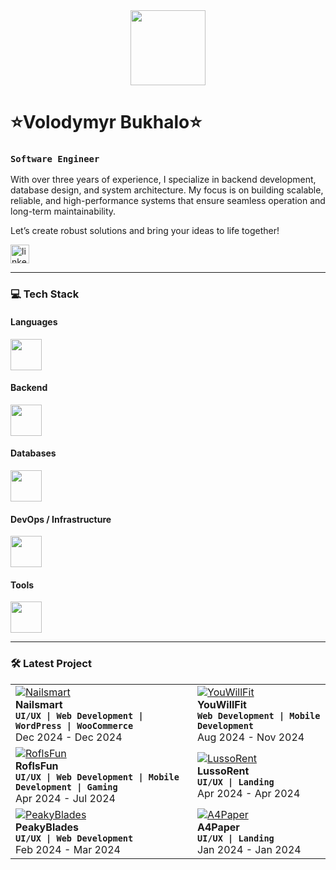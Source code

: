 <div align="center">
  <a href="https://exleven.com" target="_blank" title="My portfolio site">
    <img height="120" src="https://dl.dropboxusercontent.com/scl/fi/4pp75xqer2vexqr8ikwaq/backkground.png?rlkey=y3fqmzxq56iad800i7otvqbke&st=z28z4bdc&dl=0"  />
  </a>
</div>

# ⭐️Volodymyr Bukhalo⭐️

### **`Software Engineer`**

With over three years of experience, I specialize in backend development, database design, and system architecture. My focus is on building scalable, reliable, and high-performance systems that ensure seamless operation and long-term maintainability.

Let’s create robust solutions and bring your ideas to life together!

  <div align="left">
    <a href="https://www.linkedin.com/in/volodymyr-bukhalo/" target="_blank">
        <img src="https://img.shields.io/static/v1?message=LinkedIn&logo=linkedin&label=&color=0077B5&logoColor=white&labelColor=&style=for-the-badge&labelColor=CE4630" height="30" alt="linkedin logo"/></a>
  </div>


---

### 💻 Tech Stack

#### Languages
<img src="https://skillicons.dev/icons?i=js,ts,bash" height="50" />

#### Backend
<img src="https://skillicons.dev/icons?i=nodejs,nestjs,express,graphql" height="50" />

#### Databases
<img src="https://skillicons.dev/icons?i=postgres,mysql,mongodb,sqlite,redis" height="50" />

#### DevOps / Infrastructure
<img src="https://skillicons.dev/icons?i=docker,kubernetes,nginx,aws,gcp,azure,cloudflare" height="50" />

#### Tools
<img src="https://skillicons.dev/icons?i=git,github,vscode,postman" height="50" />

---

### 🛠️ Latest Project

<div align="left">
  <table>
<tr>
  <td align="left">
      <a href="https://www.behance.net/Exleven" target="_blank">
    <img src="https://dl.dropboxusercontent.com/scl/fi/gsp7w14baopoel9iz4oev/NailsMart.png?rlkey=qow25gete5uxz83ejqim7xhq9&st=hqrz0o1b&dl=0" alt="Nailsmart" max-height="100%">
  </a>
    <div><strong>Nailsmart</strong></div>
    <div><strong><code>UI/UX | Web Development | WordPress | WooCommerce</code></strong></div>
    <div>Dec 2024 - Dec 2024</div>
  </td>
  <td align="left">
      <a href="https://www.behance.net/Exleven" target="_blank">
    <img src="https://dl.dropboxusercontent.com/scl/fi/2y8xv7s9jdqxqaj02f78u/YouWillFit.png?rlkey=sy4ofukscyrxzpkiodpqv633f&st=b2hryg2l&dl=0" alt="YouWillFit" max-width="100%"></a>
    <div><strong>YouWillFit</strong></div>
    <div><strong><code>Web Development | Mobile Development</code></strong></div>
    <div>Aug 2024 - Nov 2024</div>
  </td>
</tr>
<tr>
  <td align="left">
      <a href="https://www.behance.net/Exleven" target="_blank">
    <img src="https://dl.dropboxusercontent.com/scl/fi/r2w8cxez0zce1g77yx2wo/RoflsFun.png?rlkey=81okaz4wdpy0odsezbcc5oi7w&st=qlfqokms&dl=0" alt="RoflsFun" max-width="100%">
  </a>
    <div><strong>RoflsFun</strong></div>
    <div><strong><code>UI/UX | Web Development | Mobile Development | Gaming</code></strong></div>
    <div>Apr 2024 - Jul 2024</div>
  </td>
  <td align="left">
      <a href="https://www.behance.net/Exleven" target="_blank">
    <img src="https://dl.dropboxusercontent.com/scl/fi/c45mkhwoljgbm5j6aa97g/LussoRent.png?rlkey=yvvz7waef3k48j5tiizeblhnm&st=cradggp8&dl=0" alt="LussoRent" max-width="100%">
  </a>
    <div><strong>LussoRent</strong></div>
    <div><strong><code>UI/UX | Landing</code></strong></div>
    <div>Apr 2024 - Apr 2024</div>
  </td>
</tr>
<tr>
  <td align="left">
      <a href="https://www.behance.net/Exleven" target="_blank">
    <img src="https://dl.dropboxusercontent.com/scl/fi/wcgokxb3i7uh0s0v8xusv/PeakyBlades.png?rlkey=eks5oa1jn902ve3zdqobbbjuj&st=c1tba14m&dl=0" alt="PeakyBlades" max-width="100%">
  </a>
    <div><strong>PeakyBlades</strong></div>
    <div><strong><code>UI/UX | Web Development</code></strong></div>
    <div>Feb 2024 - Mar 2024</div>
  </td>
  <td align="left">
      <a href="https://www.behance.net/Exleven" target="_blank">
    <img src="https://dl.dropboxusercontent.com/scl/fi/v7td0m71f4runn92ztrm5/A4Paper.png?rlkey=rr7keqemcrb1sgdilbwqokf39&st=8tb51c6o&dl=0" alt="A4Paper" max-height="100%">
  </a>
    <div><strong>A4Paper</strong></div>
    <div><strong><code>UI/UX | Landing</code></strong></div>
    <div>Jan 2024 - Jan 2024</div>
  </td>
</tr>
</table>
</div>


